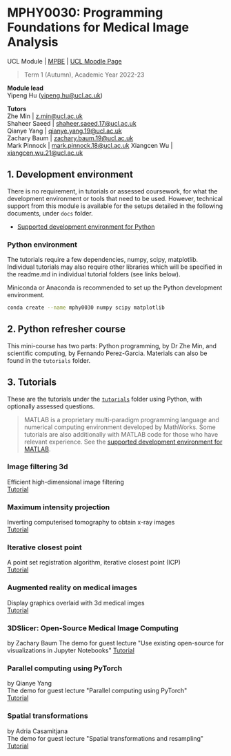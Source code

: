 # MPHY0030: Programming Foundations for Medical Image Analysis 
UCL Module | [MPBE](https://www.ucl.ac.uk/medical-physics-biomedical-engineering/) | [UCL Moodle Page](https://moodle.ucl.ac.uk/course/view.php?id=32102)
>Term 1 (Autumn), Academic Year 2022-23  

**Module lead**  
Yipeng Hu (yipeng.hu@ucl.ac.uk)  

**Tutors**  
Zhe Min               | z.min@ucl.ac.uk  
Shaheer Saeed         | shaheer.saeed.17@ucl.ac.uk  
Qianye Yang	          | qianye.yang.19@ucl.ac.uk  
Zachary Baum          | zachary.baum.19@ucl.ac.uk  
Mark Pinnock          | mark.pinnock.18@ucl.ac.uk
Xiangcen Wu           | xiangcen.wu.21@ucl.ac.uk

## 1. Development environment 
There is no requirement, in tutorials or assessed coursework, for what the development environment or tools that need to be used. However, technical support from this module is available for the setups detailed in the following documents, under `docs` folder.
- [Supported development environment for Python](./docs/dev_env_python.md)

### Python environment
The tutorials require a few dependencies, numpy, scipy, matplotlib. Individual tutorials may also require other libraries which will be specified in the readme.md in individual tutorial folders (see links below).

Miniconda or Anaconda is recommended to set up the Python development environment.
```bash
conda create --name mphy0030 numpy scipy matplotlib 
```

## 2. Python refresher course
This mini-course has two parts: Python programming, by Dr Zhe Min, and scientific computing, by Fernando Perez-Garcia. Materials can also be found in the `tutorials` folder.


## 3. Tutorials
These are the tutorials under the [`tutorials`](./tutorials/) folder using Python, with optionally assessed questions.

>MATLAB is a proprietary multi-paradigm programming language and numerical computing environment developed by MathWorks. Some tutorials are also additionally with MATLAB code for those who have relevant experience. See the [supported development environment for MATLAB](./docs/dev_env_matlab.md).


### Image filtering 3d
Efficient high-dimensional image filtering  
[Tutorial][image_filtering_3d]

[image_filtering_3d]: ./tutorials/image_filtering_3d/readme.md

### Maximum intensity projection 
Inverting computerised tomography to obtain x-ray images  
[Tutorial][maximum_intensity_projection]

[maximum_intensity_projection]: ./tutorials/maximum_intensity_projection/readme.md

### Iterative closest point 
A point set registration algorithm, iterative closest point (ICP)  
[Tutorial][iterative_closest_point]

[iterative_closest_point]: ./tutorials/iterative_closest_point/readme.md

### Augmented reality on medical images
Display graphics overlaid with 3d medical imges  
[Tutorial][augmented_reality]

[augmented_reality]: ./tutorials/augmented_reality/readme.md


### 3DSlicer: Open-Source Medical Image Computing
by Zachary Baum
The demo for guest lecture "Use existing open-source for visualizations in Jupyter Notebooks"
[Tutorial][3d_slicer_jupyter]

[3d_slicer_jupyter]: ./tutorials/3d_slicer_jupyter/readme.md

### Parallel computing using PyTorch
by Qianye Yang  
The demo for guest lecture "Parallel computing using PyTorch"  
[Tutorial][pytorch_parallel_computing]

[pytorch_parallel_computing]: ./tutorials/pytorch_parallel_computing/readme.md

### Spatial transformations
by Adria Casamitjana  
The demo for guest lecture "Spatial transformations and resampling"  
[Tutorial][spatial_transformations]

[spatial_transformations]: ./tutorials/spatial_transformations/readme.md
